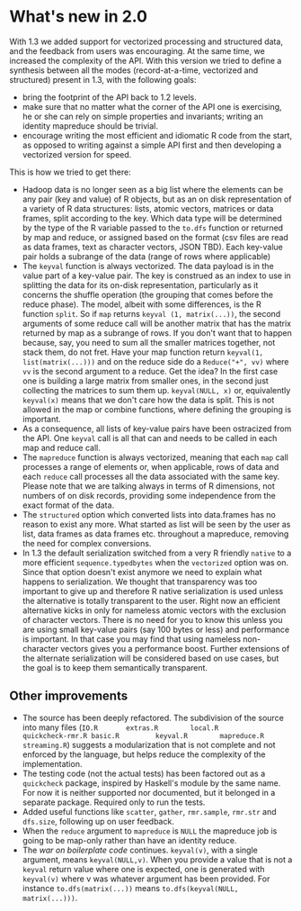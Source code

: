 # What's new in 2.0

With 1.3 we added support for vectorized processing and structured data, and the feedback from users was encouraging. At the same time, we increased the complexity of the API. With this version we tried to define a synthesis between all the modes (record-at-a-time, vectorized and structured) present in 1.3, with the following goals:

* bring the footprint of the API back to 1.2 levels. 
* make sure that no matter what the corner of the API one is exercising, he or she can rely on simple properties and invariants; writing an identity mapreduce should be trivial.
* encourage writing the most efficient and idiomatic R code from the start, as opposed to writing against a simple API first and then developing a vectorized version for speed. 

This is how we tried to get there:

* Hadoop data is no longer seen as a big list where the elements can be any pair (key and value) of R objects, but as an on disk representation of a variety of R data structures: lists, atomic vectors, matrices or data frames, split according to the key. Which data type will be determined by the type of the R variable passed to the `to.dfs` function or returned by map and reduce, or assigned based on the format (csv files are read as data frames, text as character vectors, JSON TBD). Each key-value pair holds a subrange of the data (range of rows where applicable)
* The `keyval` function is always vectorized. The data payload is in the value part of a key-value pair. The key is construed as an index to use in splitting the data for its on-disk representation, particularly as it concerns the shuffle operation (the grouping that comes before the reduce phase). The model, albeit with some differences, is the R function `split`. So if `map` returns `keyval (1, matrix(...))`, the second arguments of some reduce call will be another matrix that has the matrix returned by map as a subrange of rows. If you don't want that to happen because, say, you need to sum all the smaller matrices together, not stack them, do not fret. Have your map function return `keyval(1, list(matrix(...)))` and on the reduce side do a `Reduce("+", vv)` where `vv` is the second argument to a reduce. Get the idea? In the first case one is building a large matrix from smaller ones, in the second just collecting the matrices to sum them up. `keyval(NULL, x)` or, equivalently `keyval(x)` means that we don't care how the data is split. This is not allowed in the map or combine functions, where defining the grouping is important.
* As a consequence, all lists of key-value pairs have been ostracized from the API. One `keyval` call is all that can and needs to be called in each map and reduce call.
* The `mapreduce` function is always vectorized, meaning that each `map` call processes a range of elements or, when applicable, rows of data and each `reduce` call processes all the data associated with the same key. Please note that we are talking always in terms of R dimensions, not numbers of on disk records, providing some independence from the exact format of the data.
* The `structured` option which converted lists into data.frames has no reason to exist any more. What started as list will be seen by the user as list, data frames as data frames etc. throughout a mapreduce, removing the need for complex conversions. 
* In 1.3 the default serialization switched from a very R friendly `native` to a more efficient `sequence.typedbytes` when the `vectorized` option was on. Since that option doesn't exist anymore we need to explain what happens to serialization. We thought that transparency was too important to give up and therefore R native serialization is used unless the alternative is totally transparent to the user. Right now an efficient alternative kicks in only for nameless atomic vectors with the exclusion of character vectors. There is no need for you to know this unless you are using small key-value pairs (say 100 bytes or less) and performance is important. In that case you may find that using nameless non-character vectors gives you a performance boost. Further extensions of the alternate serialization will be considered based on use cases, but the goal is to keep them semantically transparent.

## Other improvements
* The source has been deeply refactored. The subdivision of the source into many files (`IO.R  		extras.R		local.R			quickcheck-rmr.R
basic.R			keyval.R		mapreduce.R		streaming.R`) suggests a modularization that is not complete and not enforced by the language, but helps reduce the complexity of the implementation.
* The testing code (not the actual tests) has been factored out as a `quickcheck` package, inspired by Haskell's module by the same name. For now it is neither supported nor documented, but it belonged in a separate package. Required only to run the tests.
* Added useful functions like `scatter`, `gather`, `rmr.sample`, `rmr.str` and `dfs.size`, following up on user feedback.
* When the `reduce` argument to `mapreduce` is `NULL` the mapreduce job is going to be map-only rather than have an identity reduce. 
* The *war on boilerplate code* continues. `keyval(v)`, with a single argument,  means `keyval(NULL,v)`. When you provide a value that is not a `keyval` return value where one is expected, one is generated with `keyval(v)` where v was whatever argument has been provided. For instance `to.dfs(matrix(...))` means `to.dfs(keyval(NULL, matrix(...)))`.
